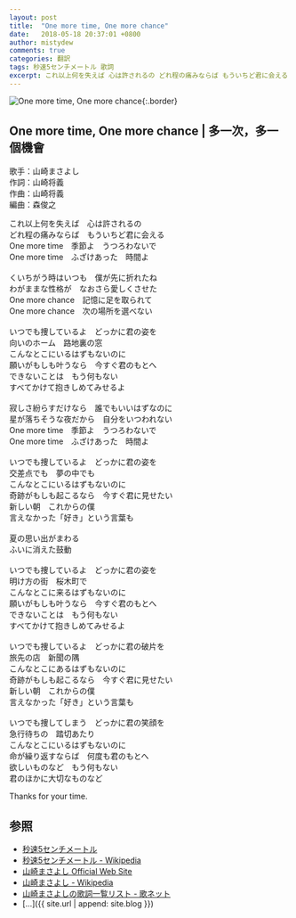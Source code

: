 ```yaml
---
layout: post
title:  "One more time, One more chance"
date:   2018-05-18 20:37:01 +0800
author: mistydew
comments: true
categories: 翻訳
tags: 秒速5センチメートル 歌詞
excerpt: これ以上何を失えば 心は許されるの どれ程の痛みならば もういちど君に会える One more time 季節よ うつろわないで One more time ふざけあった 時間よ
---
```

![One more time, One more chance](https://raw.githubusercontent.com/mistydew/misc/master/cover/One%20more%20time,%20One%20more%20chance.jpg){:.border}

## One more time, One more chance | 多一次，多一個機會

歌手：山崎まさよし<br>
作詞：山崎将義<br>
作曲：山崎将義<br>
編曲：森俊之

これ以上何を失えば　心は許されるの<br>
どれ程の痛みならば　もういちど君に会える<br>
One more time　季節よ　うつろわないで<br>
One more time　ふざけあった　時間よ<br>
<br>
くいちがう時はいつも　僕が先に折れたね<br>
わがままな性格が　なおさら愛しくさせた<br>
One more chance　記憶に足を取られて<br>
One more chance　次の場所を選べない<br>
<br>
いつでも捜しているよ　どっかに君の姿を<br>
向いのホーム　路地裏の窓<br>
こんなとこにいるはずもないのに<br>
願いがもしも叶うなら　今すぐ君のもとへ<br>
できないことは　もう何もない<br>
すべてかけて抱きしめてみせるよ<br>
<br>
寂しさ紛らすだけなら　誰でもいいはずなのに<br>
星が落ちそうな夜だから　自分をいつわれない<br>
One more time　季節よ　うつろわないで<br>
One more time　ふざけあった　時間よ<br>
<br>
いつでも捜しているよ　どっかに君の姿を<br>
交差点でも　夢の中でも<br>
こんなとこにいるはずもないのに<br>
奇跡がもしも起こるなら　今すぐ君に見せたい<br>
新しい朝　これからの僕<br>
言えなかった「好き」という言葉も<br>
<br>
夏の思い出がまわる<br>
ふいに消えた鼓動<br>
<br>
いつでも捜しているよ　どっかに君の姿を<br>
明け方の街　桜木町で<br>
こんなとこに来るはずもないのに<br>
願いがもしも叶うなら　今すぐ君のもとへ<br>
できないことは　もう何もない<br>
すべてかけて抱きしめてみせるよ<br>
<br>
いつでも捜しているよ　どっかに君の破片を<br>
旅先の店　新聞の隅<br>
こんなとこにあるはずもないのに<br>
奇跡がもしも起こるなら　今すぐ君に見せたい<br>
新しい朝　これからの僕<br>
言えなかった「好き」という言葉も<br>
<br>
いつでも捜してしまう　どっかに君の笑顔を<br>
急行待ちの　踏切あたり<br>
こんなとこにいるはずもないのに<br>
命が繰り返すならば　何度も君のもとへ<br>
欲しいものなど　もう何もない<br>
君のほかに大切なものなど

Thanks for your time.

## 参照
* [秒速5センチメートル](https://www.cwfilms.jp/5cm)
* [秒速5センチメートル - Wikipedia](https://ja.wikipedia.org/wiki/秒速5センチメートル)
* [山崎まさよし Official Web Site](http://www.office-augusta.com/yama)
* [山崎まさよし - Wikipedia](https://ja.wikipedia.org/wiki/山崎まさよし)
* [山崎まさよしの歌詞一覧リスト - 歌ネット](https://www.uta-net.com/artist/2503)
* [...]({{ site.url | append: site.blog }})

